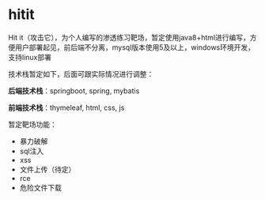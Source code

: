 # hitit

Hit it（攻击它），为个人编写的渗透练习靶场，暂定使用java8+html进行编写，方便用户部署起见，前后端不分离，mysql版本使用5及以上，windows环境开发，支持linux部署

技术栈暂定如下，后面可跟实际情况进行调整：

**后端技术栈**：springboot, spring, mybatis

**前端技术栈**：thymeleaf, html, css, js

暂定靶场功能：

* 暴力破解
* sql注入
* xss
* 文件上传（待定）
* rce
* 危险文件下载
